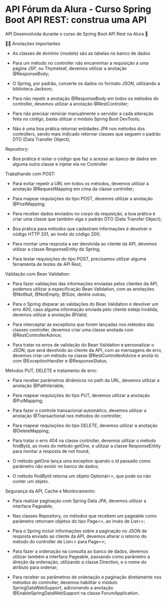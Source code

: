 # API Fórum da Alura - Curso Spring Boot API REST: construa uma API

API Desenvolvida durante o curso de Spring Boot API Rest na Alura 👾

 ✍🏻 Anotações importantes

- As classes de domínio (models) são as tabelas no banco de dados

- Para um método no controller não encaminhar a requisição a uma página JSP, ou Thymeleaf, 
devemos utilizar a anotação @ResponseBody;

- O Spring, por padrão, converte os dados no formato JSON, utilizando a biblioteca Jackson;

- Para não repetir a anotação @ResponseBody em todos os métodos do controller, 
devemos utilizar a anotação @RestController;

- Para não precisar reiniciar manualmente o servidor a cada alteração feita no código, 
basta utilizar o módulo Spring Boot DevTools;

- Não é uma boa prática retornar entidades JPA nos métodos dos controllers, sendo mais indicado 
retornar classes que seguem o padrão DTO (Data Transfer Object);

Repository:

- Boa prática é isolar o código que faz o acesso ao banco de dados em alguma outra classe e injetar
ela no Controller

Trabalhando com POST:

- Para evitar repetir a URL em todos os métodos, devemos utilizar a anotação @RequestMapping em cima da classe controller;

- Para mapear requisições do tipo POST, devemos utilizar a anotação @PostMapping;

- Para receber dados enviados no corpo da requisição, a boa prática é criar uma classe que também siga o padrão DTO (Data Transfer Object);

- Boa prática para métodos que cadastram informações é devolver o código HTTP 201, ao invés do código 200;

- Para montar uma resposta a ser devolvida ao cliente da API, devemos utilizar a classe ResponseEntity do Spring;

- Para testar requisições do tipo POST, precisamos utilizar alguma ferramenta de testes de API Rest;

Validação com Bean Validation:

- Para fazer validações das informações enviadas pelos clientes da API, podemos utilizar a especificação Bean Validation, com as anotações @NotNull, @NotEmpty, @Size, dentre outras;

- Para o Spring disparar as validações do Bean Validation e devolver um erro 400, caso alguma informação enviada pelo cliente esteja inválida, devemos utilizar a anotação @Valid;

- Para interceptar as exceptions que forem lançadas nos métodos das classes controller, devemos criar uma classe anotada com @RestControllerAdvice;

- Para tratar os erros de validação do Bean Validation e personalizar o JSON, que será devolvido ao cliente da API, com as mensagens de erro, devemos criar um método na classe @RestControllerAdvice e anotá-lo com @ExceptionHandler e @ResponseStatus.

Métodos PUT, DELETE e tratamento de erro:

- Para receber parâmetros dinâmicos no path da URL, devemos utilizar a anotação @PathVariable;

- Para mapear requisições do tipo PUT, devemos utilizar a anotação @PutMapping;

- Para fazer o controle transacional automático, devemos utilizar a anotação @Transactional nos métodos do controller;

- Para mapear requisições do tipo DELETE, devemos utilizar a anotação @DeleteMapping;

- Para tratar o erro 404 na classe controller, devemos utilizar o método findById, ao invés do método getOne, e utilizar a classe ResponseEntity para montar a resposta de not found;

- O método getOne lança uma exception quando o id passado como parâmetro não existir no banco de dados;

- O método findById retorna um objeto Optional<>, que pode ou não conter um objeto.

Segurança da API, Cache e Monitoramento:

- Para realizar paginação com Spring Data JPA, devemos utilizar a interface Pageable;

- Nas classes Repository, os métodos que recebem um pageable como parâmetro retornam objetos do tipo Page<>, ao invés de List<>;

- Para o Spring incluir informações sobre a paginação no JSON de resposta enviado ao cliente da API, devemos alterar o retorno do método do controller de List<> para Page<>;

- Para fazer a ordenação na consulta ao banco de dados, devemos utilizar também a interface Pageable, passando como parâmetro a direção da ordenação, utilizando a classe Direction, e o nome do atributo para ordenar;

- Para receber os parâmetros de ordenação e paginação diretamente nos métodos do controller, devemos habilitar o módulo SpringDataWebSupport, adicionando a anotação @EnableSpringDataWebSupport na classe ForumApplication.




